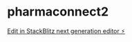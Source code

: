 # pharmaconnect2

[Edit in StackBlitz next generation editor ⚡️](https://stackblitz.com/~/github.com/Djamyahia/pharmaconnect2)